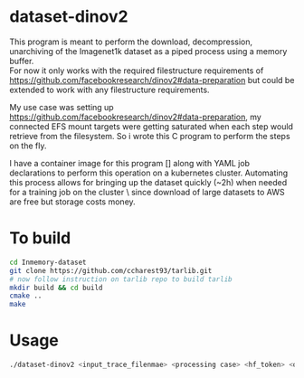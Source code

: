 # dataset-dinov2

This program is meant to perform the download, decompression, unarchiving of the Imagenet1k dataset as a piped process using a memory buffer. \
For now it only works with the required filestructure requirements of https://github.com/facebookresearch/dinov2#data-preparation but could be extended to work with any filestructure requirements.

My use case was setting up https://github.com/facebookresearch/dinov2#data-preparation, my connected EFS mount targets were getting saturated when each step would retrieve from the filesystem. So i wrote this C program to perform the steps on the fly. 

I have a container image for this program [] along with YAML job declarations to perform this operation on a kubernetes cluster. Automating this process allows for bringing up the dataset quickly (~2h) when needed for a training job on the cluster \ since download of large datasets to AWS are free but storage costs money.

# To build
```bash
cd Inmemory-dataset 
git clone https://github.com/ccharest93/tarlib.git 
# now follow instruction on tarlib repo to build tarlib 
mkdir build && cd build 
cmake .. 
make
```

# Usage
```bash
./dataset-dinov2 <input_trace_filenmae> <processing case> <hf_token> <output_dir>
```
